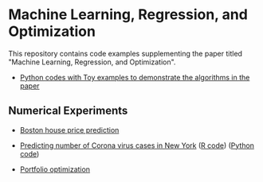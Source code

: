 # Machine Learning, Regression, and Optimization
This repository contains code examples supplementing the paper titled "Machine Learning, Regression, and Optimization".

* [Python codes with Toy examples to demonstrate the algorithms in the paper](https://github.com/biswajitsahoo1111/machine_learning_regression_and_optimization/blob/master/ML_regression_optimization_python.ipynb)


## Numerical Experiments
* [Boston house price prediction](https://github.com/biswajitsahoo1111/machine_learning_regression_and_optimization/blob/master/Boston_house_price_prediction_using_regression.ipynb)

* [Predicting number of Corona virus cases in New York](https://github.com/biswajitsahoo1111/machine_learning_regression_and_optimization/blob/master/Predicting_corona_cases_R.ipynb) ([R code](https://github.com/biswajitsahoo1111/machine_learning_regression_and_optimization/blob/master/Predicting_corona_cases_R.ipynb)) ([Python code](https://github.com/biswajitsahoo1111/machine_learning_regression_and_optimization/blob/master/Predicting_corona_cases_Python.ipynb))

* [Portfolio optimization](https://github.com/biswajitsahoo1111/machine_learning_regression_and_optimization/blob/master/portfolio_cvxpy.ipynb)
